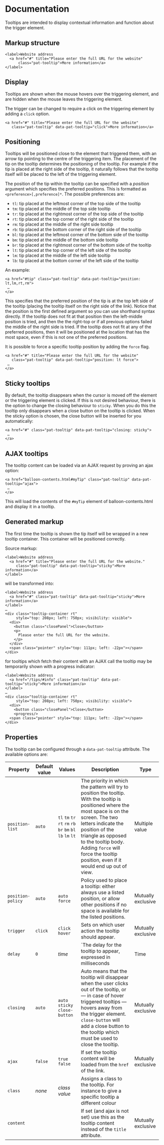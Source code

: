 # Documentation

Tooltips are intended to display contextual information and function
about the trigger element.

Markup structure
----------------

    <label>Website address
      <a href="#" title="Please enter the full URL for the website"
          class="pat-tooltip">More information</a>
    </label>

Display
-------

Tooltips are shown when the mouse hovers over the triggering element,
and are hidden when the mouse leaves the triggering element.

The trigger can be changed to require a click on the triggering element
by adding a `click` option.

    <a href="#" title="Please enter the full URL for the website"
       class="pat-tooltip" data-pat-tooltip="click">More information</a>

Positioning
-----------

Tooltips will be positioned close to the element that triggered them,
with an arrow tip pointing to the centre of the triggering item. The
placement of the tip on the tooltip determines the positioning of the
tooltip. For example if the tip is placed at the right side of the
tooltip, it naturally follows that the tooltip itself will be placed to
the left of the triggering element.

The position of the tip within the tooltip can be specified with a
*position* argument which specifies the preferred positions. This is
formatted as `<preference>[,preference]*`. The possible preferences are:

- `tl`: tip placed at the leftmost corner of the top side of the tooltip
- `tm`: tip placed at the middle of the top side tooltip
- `tr`: tip placed at the rightmost corner of the top side of the tooltip
- `rt`: tip placed at the top corner of the right side of the tooltip
- `rm`: tip placed at the middle of the right side tooltip
- `rb`: tip placed at the bottom corner of the right side of the tooltip
- `bl`: tip placed at the leftmost corner of the bottom side of the tooltip
- `bm`: tip placed at the middle of the bottom side tooltip
- `br`: tip placed at the rightmost corner of the bottom side of the tooltip
- `lt`: tip placed at the top corner of the left side of the tooltip
- `lm`: tip placed at the middle of the left side tooltip
- `lb`: tip placed at the bottom corner of the left side of the tooltip

An example:

    <a href="#tip" class="pat-tooltip" data-pat-tooltip="position: lt,lm,rt,rm">
     …
    </a>

This specifies that the preferred position of the tip is at the top left
side of the tooltip (placing the tooltip itself on the right side of the
link). Notice that the position is the first defined argument so you can use
shorthand syntax directly. If the tooltip does not fit at that position
then the left-middle position is tried, and then the the right-top or if all
previous options failed the middle of the right side is tried. If the tooltip
does not fit at any of the preferred positions, then it will be
positioned at the location that has the most space, even if this is not
one of the preferred positions.

It is possible to force a specific tooltip position by adding the
`force` flag.

    <a href="#" title="Please enter the full URL for the website"
       class="pat-tooltip" data-pat-tooltip="position: lt force">
     …
    </a>

Sticky tooltips
---------------

By default, the tooltip disappears when the cursor is moved off the element or
the triggering element is clicked. If this is not desired behaviour, there is
the option to change the closing behaviour to `sticky`. When you do this the
tooltip only disappears when a close button on the tooltip is clicked. When the
sticky option is chosen, the close button will be inserted for you
automatically:

    <a href="#" class="pat-tooltip" data-pat-tooltip="closing: sticky">
     …
    </a>

AJAX tooltips
-------------

The tooltip content can be loaded via an AJAX request by proving an ajax
option:

    <a href="balloon-contents.html#myTip" class="pat-tooltip" data-pat-tooltip="ajax">
     …
    </a>

This will load the contents of the `#myTip` element of
balloon-contents.html and display it in a tooltip.

Generated markup
----------------

The first time the tooltip is shown the tip itself will be wrapped in a
new tooltip container. This container will be positioned correctly.

Source markup:

    <label>Website address
      <a href="#" title="Please enter the full URL for the website."
         class="pat-tooltip" data-pat-tooltip="sticky">More information</a>
    </label>

will be transformed into:

    <label>Website address
      <a href="#" class="pat-tooltip" data-pat-tooltip="sticky">More information</a>
    </label>
    …
    <div class="tooltip-container rt"
         style="top: 208px; left: 750px; visibility: visible">
      <div>
        <button class="closePanel">Close</button>
        <p>
          Please enter the full URL for the website.
        </p>
      </div>
      <span class="pointer" style="top: 111px; left: -22px"></span>
    </div>

for tooltips which fetch their content with an AJAX call the tooltip may
be temporarily shown with a progress indicator:

    <label>Website address
      <a href="/tips/#info" class="pat-tooltip" data-pat-tooltip="sticky">More information</a>
    </label>
    …
    <div class="tooltip-container rt"
         style="top: 208px; left: 750px; visibility: visible">
      <div>
        <button class="closePanel">Close</button>
        <progress/>
      <span class="pointer" style="top: 111px; left: -22px"></span>
    </div>

Properties
----------

The tooltip can be configured through a `data-pat-tooltip` attribute.
The available options are:

| Property | Default value | Values | Description | Type |
| ----- | --------| -------- | ------- | ----------- |
| `position-list`| `auto` | `tl` `tm` `tr` `rt` `rm` `rb`  `br` `bm` `bl` `lb` `lm` `lt` | The priority in which the pattern will try to position the tooltip. With the tooltip is positioned where the most space is on the screen. The two letters indicate the position of the triangle as opposed to the tooltip body. Adding `force` will force the tooltip position, even if it would end up out of view. | Multiple value |
| `position-policy` | `auto` | `auto` `force` | Policy used to place a tooltip: either always use a listed position, or allow other positions if no space is available for the listed positions. | Mutually exclusive |
| `trigger` | `click` | `click` `hover` | Sets on which user action the tooltip should appear. | Mutually exclusive |
| `delay` | `0` | *time* | `The delay for the tooltip to appear, expressed in milliseconds | Time |
| `closing` | `auto` | `auto` `sticky` `close-button` | Auto means that the tooltip will disappear when the user clicks out of the tooltip, or — in case of hover triggered tooltips — hovers away from the trigger element. `close-button` will add a close button to the tooltip which must be used to close the tooltip. | Mutually exclusive |
| `ajax` | `false` | `true` `false` | If set the tooltip content will be loaded from the `href` of the link. | Mutually exclusive |
| `class` | *none* | *class value* | Assigns a class to the tooltip. For instance to give a specific tooltip a different colour | |
| `content` | | | If set (and ajax is not set) use this as the tooltip content instead of the `title` attribute. | Mutually exclusive |
